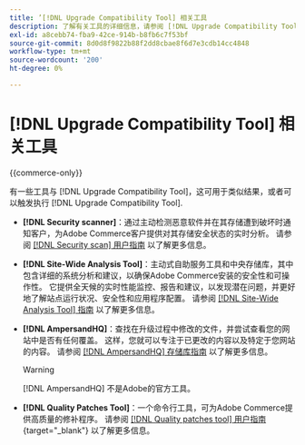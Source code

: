 ```yaml
---
title: ’[!DNL Upgrade Compatibility Tool] 相关工具
description: 了解有关工具的详细信息，请参阅 [!DNL Upgrade Compatibility Tool] 在您的Adobe Commerce项目上。
exl-id: a8cebb74-fba9-42ce-914b-b8fb6c7f53bf
source-git-commit: 8d0d8f9822b88f2dd8cbae8f6d7e3cdb14cc4848
workflow-type: tm+mt
source-wordcount: '200'
ht-degree: 0%

---
```


# [!DNL Upgrade Compatibility Tool] 相关工具

{{commerce-only}}

有一些工具与 [!DNL Upgrade Compatibility Tool]，这可用于类似结果，或者可以触发执行 [!DNL Upgrade Compatibility Tool].

- **[!DNL Security scanner]**：通过主动检测恶意软件并在其存储遭到破坏时通知客户，为Adobe Commerce客户提供对其存储安全状态的实时分析。 请参阅 [[!DNL Security scan] 用户指南](https://docs.magento.com/user-guide/magento/security-scan.html) 以了解更多信息。

- **[!DNL Site-Wide Analysis Tool]**：主动式自助服务工具和中央存储库，其中包含详细的系统分析和建议，以确保Adobe Commerce安装的安全性和可操作性。 它提供全天候的实时性能监控、报告和建议，以发现潜在问题，并更好地了解站点运行状况、安全性和应用程序配置。 请参阅 [[!DNL Site-Wide Analysis Tool] 指南](../../tools/site-wide-analysis-tool/intro.md) 以了解更多信息。

- **[!DNL AmpersandHQ]**：查找在升级过程中修改的文件，并尝试查看您的网站中是否有任何覆盖。 这样，您就可以专注于已更改的内容以及特定于您网站的内容。 请参阅 [[!DNL AmpersandHQ] 存储库指南](https://github.com/AmpersandHQ) 以了解更多信息。

  >[!WARNING]
  >
  >[!DNL AmpersandHQ] 不是Adobe的官方工具。

- **[!DNL Quality Patches Tool]**：一个命令行工具，可为Adobe Commerce提供高质量的修补程序。 请参阅 [[!DNL Quality patches tool] 用户指南](https://experienceleague.adobe.com/tools/commerce-quality-patches/index.html){target="_blank"} 以了解更多信息。
